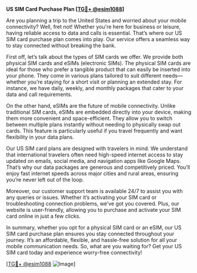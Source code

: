 **US SIM Card Purchase Plan [[TG💪+ @esim1088](https://t.me/s/esim1088)]**

Are you planning a trip to the United States and worried about your mobile connectivity? Well, fret not! Whether you're here for business or leisure, having reliable access to data and calls is essential. That’s where our US SIM card purchase plan comes into play. Our service offers a seamless way to stay connected without breaking the bank.

First off, let’s talk about the types of SIM cards we offer. We provide both physical SIM cards and eSIMs (electronic SIMs). The physical SIM cards are ideal for those who prefer a tangible product that can easily be inserted into your phone. They come in various plans tailored to suit different needs—whether you’re staying for a short visit or planning an extended stay. For instance, we have daily, weekly, and monthly packages that cater to your data and call requirements.

On the other hand, eSIMs are the future of mobile connectivity. Unlike traditional SIM cards, eSIMs are embedded directly into your device, making them more convenient and space-efficient. They allow you to switch between multiple plans instantly without needing to physically swap out cards. This feature is particularly useful if you travel frequently and want flexibility in your data plans.

Our US SIM card plans are designed with travelers in mind. We understand that international travelers often need high-speed internet access to stay updated on emails, social media, and navigation apps like Google Maps. That’s why our data packages are generous and competitively priced. You’ll enjoy fast internet speeds across major cities and rural areas, ensuring you’re never left out of the loop.

Moreover, our customer support team is available 24/7 to assist you with any queries or issues. Whether it’s activating your SIM card or troubleshooting connection problems, we’ve got you covered. Plus, our website is user-friendly, allowing you to purchase and activate your SIM card online in just a few clicks.

In summary, whether you opt for a physical SIM card or an eSIM, our US SIM card purchase plan ensures you stay connected throughout your journey. It’s an affordable, flexible, and hassle-free solution for all your mobile communication needs. So, what are you waiting for? Get your US SIM card today and experience worry-free connectivity!

[[TG💪+ @esim1088](https://t.me/s/esim1088) ![Image](https://i.postimg.cc/Y0z9fWf4/image.png)]